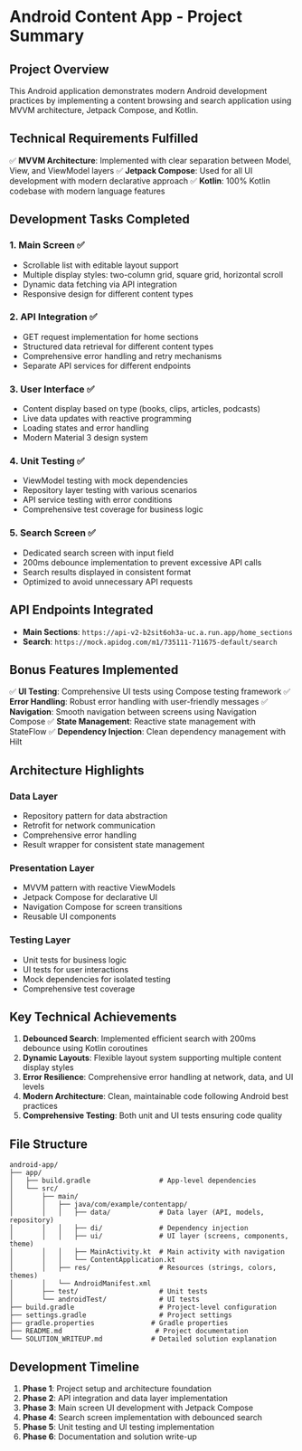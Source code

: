# Android Content App - Project Summary

## Project Overview

This Android application demonstrates modern Android development practices by implementing a content browsing and search application using MVVM architecture, Jetpack Compose, and Kotlin.

## Technical Requirements Fulfilled

✅ **MVVM Architecture**: Implemented with clear separation between Model, View, and ViewModel layers
✅ **Jetpack Compose**: Used for all UI development with modern declarative approach
✅ **Kotlin**: 100% Kotlin codebase with modern language features

## Development Tasks Completed

### 1. Main Screen ✅
- Scrollable list with editable layout support
- Multiple display styles: two-column grid, square grid, horizontal scroll
- Dynamic data fetching via API integration
- Responsive design for different content types

### 2. API Integration ✅
- GET request implementation for home sections
- Structured data retrieval for different content types
- Comprehensive error handling and retry mechanisms
- Separate API services for different endpoints

### 3. User Interface ✅
- Content display based on type (books, clips, articles, podcasts)
- Live data updates with reactive programming
- Loading states and error handling
- Modern Material 3 design system

### 4. Unit Testing ✅
- ViewModel testing with mock dependencies
- Repository layer testing with various scenarios
- API service testing with error conditions
- Comprehensive test coverage for business logic

### 5. Search Screen ✅
- Dedicated search screen with input field
- 200ms debounce implementation to prevent excessive API calls
- Search results displayed in consistent format
- Optimized to avoid unnecessary API requests

## API Endpoints Integrated

- **Main Sections**: `https://api-v2-b2sit6oh3a-uc.a.run.app/home_sections`
- **Search**: `https://mock.apidog.com/m1/735111-711675-default/search`

## Bonus Features Implemented

✅ **UI Testing**: Comprehensive UI tests using Compose testing framework
✅ **Error Handling**: Robust error handling with user-friendly messages
✅ **Navigation**: Smooth navigation between screens using Navigation Compose
✅ **State Management**: Reactive state management with StateFlow
✅ **Dependency Injection**: Clean dependency management with Hilt

## Architecture Highlights

### Data Layer
- Repository pattern for data abstraction
- Retrofit for network communication
- Comprehensive error handling
- Result wrapper for consistent state management

### Presentation Layer
- MVVM pattern with reactive ViewModels
- Jetpack Compose for declarative UI
- Navigation Compose for screen transitions
- Reusable UI components

### Testing Layer
- Unit tests for business logic
- UI tests for user interactions
- Mock dependencies for isolated testing
- Comprehensive test coverage

## Key Technical Achievements

1. **Debounced Search**: Implemented efficient search with 200ms debounce using Kotlin coroutines
2. **Dynamic Layouts**: Flexible layout system supporting multiple content display styles
3. **Error Resilience**: Comprehensive error handling at network, data, and UI levels
4. **Modern Architecture**: Clean, maintainable code following Android best practices
5. **Comprehensive Testing**: Both unit and UI tests ensuring code quality

## File Structure

```
android-app/
├── app/
│   ├── build.gradle                 # App-level dependencies
│   └── src/
│       ├── main/
│       │   ├── java/com/example/contentapp/
│       │   │   ├── data/            # Data layer (API, models, repository)
│       │   │   ├── di/              # Dependency injection
│       │   │   ├── ui/              # UI layer (screens, components, theme)
│       │   │   ├── MainActivity.kt  # Main activity with navigation
│       │   │   └── ContentApplication.kt
│       │   ├── res/                 # Resources (strings, colors, themes)
│       │   └── AndroidManifest.xml
│       ├── test/                    # Unit tests
│       └── androidTest/             # UI tests
├── build.gradle                     # Project-level configuration
├── settings.gradle                  # Project settings
├── gradle.properties              # Gradle properties
├── README.md                       # Project documentation
└── SOLUTION_WRITEUP.md            # Detailed solution explanation
```

## Development Timeline

1. **Phase 1**: Project setup and architecture foundation
2. **Phase 2**: API integration and data layer implementation
3. **Phase 3**: Main screen UI development with Jetpack Compose
4. **Phase 4**: Search screen implementation with debounced search
5. **Phase 5**: Unit testing and UI testing implementation
6. **Phase 6**: Documentation and solution write-up

